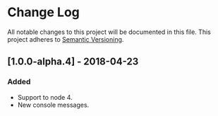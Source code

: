 <!-- http://keepachangelog.com/ -->
# Change Log
All notable changes to this project will be documented in this file.
This project adheres to [Semantic Versioning](http://semver.org/).

## [1.0.0-alpha.4] - 2018-04-23
### Added
- Support to node 4.
- New console messages.